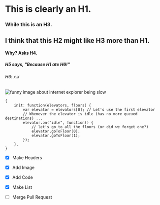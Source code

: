 # This is clearly an H1.

### While this is an H3.

## I think that this H2 might like H3 more than H1.

#### Why? Asks H4.

##### H5 says, "Because H1 ate H6!"

###### H6: x.x

![funny image about internet explorer being slow](https://atlascorps.org/wp-content/uploads/2013/08/funny-internet-browsers.jpg)


```
{
    init: function(elevators, floors) {
        var elevator = elevators[0]; // Let's use the first elevator
        // Whenever the elevator is idle (has no more queued destinations) ...
        elevator.on("idle", function() {
            // let's go to all the floors (or did we forget one?)
            elevator.goToFloor(0);
            elevator.goToFloor(1);
        });
    },
}
```

- [x] Make Headers
- [x] Add Image
- [x] Add Code
- [x] Make List
- [ ] Merge Pull Request

